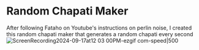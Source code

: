 # Random Chapati Maker 

After following Fataho on Youtube's instructions on perlin noise, I created this random chapati maker that generates a random chapati every second
![ScreenRecording2024-09-17at12 03 00PM-ezgif com-speed|500](https://github.com/user-attachments/assets/f7852a8b-4a0a-407a-b347-cd864b5d9277)
